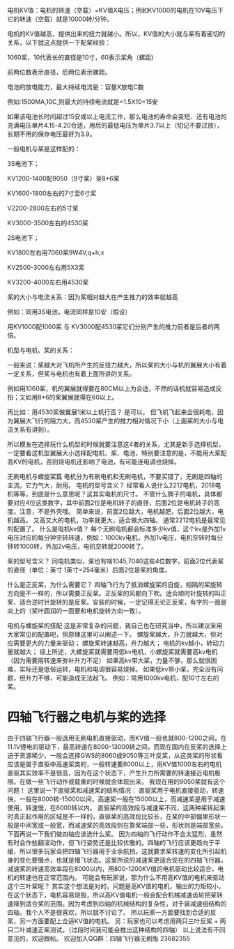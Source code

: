 电机KV值：电机的转速（空载）=KV值X电压；例如KV1000的电机在10V电压下它的转速（空载）就是10000转/分钟。

 

 

电机的KV值越高，提供出来的扭力就越小。所以，KV值的大小就与桨有着密切的关系，以下就这点提供一下配桨经验：

1060桨，10代表长的直径是10寸，60表示桨角（螺距)

前两位数表示直径，后两位表示螺距。

电池的放电能力，最大持续电流是：容量X放电C数

例如:1500MA,10C,则最大的持续电流就是=1.5X10=15安

如果该电池长时间超过15安或以上电流工作，那么电池的寿命会变短、还有电池的充满电压单片4.15-4.20合适，用后的最低电压为单片3.7以上（切记不要过放），长期不用的保存电压最好为3.9。

 

 

一般电机与桨是这样配的：

 

3S电池下；

KV1200-1400配9050（9寸桨）至8*6桨

KV1600-1800左右的7寸至6寸桨

V2200-2800左右的5寸桨

KV3000-3500左右的4530桨

 

2S电池下；

KV1800左右用7060桨9W4V,q+h,x

KV2500-3000左右用5X3桨

KV3200-4000左右用4530桨

 

桨的大小与电流关系：因为桨相对越大在产生推力的效率就越高

例如：同用3S电池，电流同样是10安（假设）

用KV1000配1060桨 与 KV3000配4530桨它们分别产生的推力前者是后者的两倍。

 

 

机型与电机、桨的关系：

 

一般来说：桨越大对飞机所产生的反扭力越大，所以桨的大小与机的翼展大小有着一定关系，但桨与电机也有着上面所讲的关系。

 

例如用1060桨，机的翼展就得要在80CM以上为合适，不然的话机就容易造成反扭；又如用8*6的桨翼展就得在60以上。

 

再比如：用4530桨做翼展1米以上机行否？ 是可以， 但飞机飞起来会很耗电，因为翼展大飞行的阻力大，而4530桨产生的推力相对情况下小（上面桨的大小与电流关系有讲到）。

 

所以模友在选择玩什么机型的时候就要注意这4者的关系，尤其是新手选择机型，一定要看这机型翼展大小选择配电机、桨、电池，特别要注意的是，不能用大桨配高KV的电机，否则烧电机还影响了电池，有可能连电调也烧掉。

 

无刷电机与螺旋桨篇
电机分为有刷电机和无刷电机，不要买错了，无刷是四轴的主流。它力气大，耐用。
电机的型号含义？
经常看人说什么2212电机，2018电机等等，到底是什么意思呢？这其实电机的尺寸。
不管什么牌子的电机，具体都要对应4位这类数字，其中前面2位是电机转子的直径，后面2位是电机转子的高度。注意，不是外壳哦。
简单来说，前面2位越大，电机越肥，后面2位越大，电机越高。
又高又大的电机，功率就更大，适合做大四轴。
通常2212电机是最常见的配置了。
什么是电机kv值？
每个无刷电机都会标准多少kv值，这个kv是外加1v电压对应的每分钟空转转速，例如：1000kv电机，外加1v电压，电机空转时每分钟转1000转，外加2v电压，电机空转就2000转了。

桨的型号含义？
同电机类似，桨也有啥1045,7040这些4位数字，前面2位代表桨的直径（单位：英寸 1英寸=254毫米）后面2位是桨的角度。

什么是正反桨，为什么需要它？
四轴飞行为了抵消螺旋桨的自旋，相隔的桨旋转方向是不一样的，所以需要正反桨。正反桨的风都向下吹。适合顺时针旋转的叫正桨、适合逆时针旋转的是反桨。安装的时候，一定记得无论正反桨，有字的一面是向上的（桨叶圆润的一面要和电机旋转方向一致）。

电机与螺旋桨的搭配
这是非常复杂的问题，我自己也在研究当中，所以建议采用大家常见的配置吧，但原理这里可以阐述一下。
螺旋桨越大，升力就越大，但对应需要更大的力量来驱动；
螺旋桨转速越高，升力越大；
电机的kv越小，转动力量就越大；
综上所述，大螺旋桨就需要用低kv电机，小螺旋桨就需要高kv电机（因为需要用转速来弥补升力不足）
如果高kv带大桨，力量不够，那么就很困难，实际还是低俗运转，电机和电调很容易烧掉。
如果低kv带小桨，完全没有问题，但升力不够，可能造成无法起飞。
例如：常用1000kv电机，配10寸左右的桨。

 

# 四轴飞行器之电机与桨的选择

   由于四轴飞行器一般选用无刷电机直接驱动，而KV值一般也就800-1200之间，在11.1V锂电的驱动下，最高转速在8000-13000转之间，而现在国内在反桨的选择上迫于货源稀少，一般会选择GWS的8060或9050等三叶反桨，从这类桨的形状看应该是属于直驱中高速桨类的，一般转速要8000以上，用KV值1000左右的电机直驱其实效率不是很高，因为在这个状态下，产生升力所需要的转速接近电机极限。在做一些飞行动作或载重的时候就会体现出来。
我现在用的9050桨就有这个问题！
这里说一下直驱桨和减速桨的结构情况：
    直驱桨用于电机直接驱动，转速快，一般在8000转-15000以间，高速桨一般在15000以上，而减速桨是用于减速使用，转速慢，在8000转以内。
    直驱桨的高效段与减速桨不同，这两种桨转起来时真正起作用的区域是不一样的，直驱桨的高效段比较长，在桨的中部偏里形状一般是中间宽或一般宽，而减速桨的高效段则在靠桨端部一些，形状则是端部宽些。
    下面再说一下我们做四轴应该选什么桨。
    因为四轴的飞行动作不会太猛烈，虽然有时会作些翻滚动作，但飞行姿势还是比较优雅的。四轴的飞行应该更趋向于平缓，所以很多玩家会把四轴飞行器用于业余航拍。这就要求桨转速的变化所引起机身的变化要慢点，也就是慢飞状态。这里所说的减速桨更适合现在的四轴飞行器，减速桨的转速高效率段在8000以内，用800-1200KV值的电机驱动比较适合，电机的转速也在正常范围内。
    可能会有玩家说，那为什么不用高KV值的电机来驱动这个三叶桨呢？  其实这个想法是对的，问题是高KV值的电机，输出的力矩较小，在这个状态下，电机容易烧毁，所以高KV值电机一般会配合机械减速齿轮把桨转速降到适合桨的范围。因为考虑到四轴的机械结构的复杂性，对于装减速组结构的四轴，我个人不是很喜欢，所以就不讨论了。
    所以玩家一方面要找到合适的反桨，另一方面要配上合适KV值的电机。
    另：玩家也可以考虑用两只三叶反桨 + 两只二叶减速正桨测试。（过段时间我可能会推出这种结构的四轴）
以上说法有不同意见的，欢迎跟帖。
欢迎加入QQ群：四轴飞行器无刷版 23682355